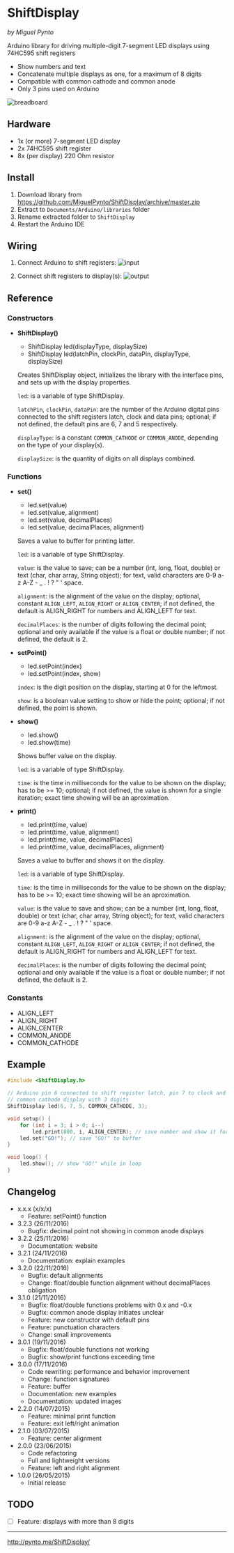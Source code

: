 # ShiftDisplay
_by Miguel Pynto_

Arduino library for driving multiple-digit 7-segment LED displays using 74HC595 shift registers

- Show numbers and text
- Concatenate multiple displays as one, for a maximum of 8 digits
- Compatible with common cathode and common anode
- Only 3 pins used on Arduino

![breadboard](https://raw.githubusercontent.com/MiguelPynto/ShiftDisplay/master/extras/foobar.jpg)


## Hardware

- 1x (or more) 7-segment LED display
- 2x 74HC595 shift register
- 8x (per display) 220 Ohm resistor


## Install

1. Download library from https://github.com/MiguelPynto/ShiftDisplay/archive/master.zip
2. Extract to `Documents/Arduino/libraries` folder
3. Rename extracted folder to `ShiftDisplay`
4. Restart the Arduino IDE


## Wiring

1. Connect Arduino to shift registers:
![input](https://raw.githubusercontent.com/MiguelPynto/ShiftDisplay/master/extras/input.png)

2. Connect shift registers to display(s):
![output](https://raw.githubusercontent.com/MiguelPynto/ShiftDisplay/master/extras/output.png)


## Reference

### Constructors

* __ShiftDisplay()__
  * ShiftDisplay led(displayType, displaySize)
  * ShiftDisplay led(latchPin, clockPin, dataPin, displayType, displaySize)

  Creates ShiftDisplay object, initializes the library with the interface pins, and sets up with the display properties.

  `led`: is a variable of type ShiftDisplay.

  `latchPin`, `clockPin`, `dataPin`: are the number of the Arduino digital pins connected to the shift registers latch, clock and data pins;
  optional; if not defined, the default pins are 6, 7 and 5 respectively.

  `displayType`: is a constant `COMMON_CATHODE` or `COMMON_ANODE`, depending on the type of your display(s).

  `displaySize`: is the quantity of digits on all displays combined.

### Functions

* __set()__
  * led.set(value)
  * led.set(value, alignment)
  * led.set(value, decimalPlaces)
  * led.set(value, decimalPlaces, alignment)

  Saves a value to buffer for printing latter.

  `led`: is a variable of type ShiftDisplay.

  `value`: is the value to save;
  can be a number (int, long, float, double) or text (char, char array, String object);
  for text, valid characters are 0-9 a-z A-Z - _ . ! ? " ' space.

  `alignment`: is the alignment of the value on the display;
  optional, constant `ALIGN_LEFT`, `ALIGN_RIGHT` or `ALIGN_CENTER`;
  if not defined, the default is ALIGN_RIGHT for numbers and ALIGN_LEFT for text.

  `decimalPlaces`: is the number of digits following the decimal point;
  optional and only available if the value is a float or double number;
  if not defined, the default is 2.

* __setPoint()__
  * led.setPoint(index)
  * led.setPoint(index, show)

  `index`: is the digit position on the display, starting at 0 for the leftmost.

  `show`: is a boolean value setting to show or hide the point;
  optional; if not defined, the point is shown.

* __show()__
  * led.show()
  * led.show(time)

  Shows buffer value on the display.

  `led`: is a variable of type ShiftDisplay.

  `time`: is the time in milliseconds for the value to be shown on the display;
  has to be >= 10;
  optional; if not defined, the value is shown for a single iteration;
  exact time showing will be an aproximation.

* __print()__
  * led.print(time, value)
  * led.print(time, value, alignment)
  * led.print(time, value, decimalPlaces)
  * led.print(time, value, decimalPlaces, alignment)

  Saves a value to buffer and shows it on the display.

  `led`: is a variable of type ShiftDisplay.

  `time`: is the time in milliseconds for the value to be shown on the display;
  has to be >= 10;
  exact time showing will be an aproximation.

  `value`: is the value to save and show;
  can be a number (int, long, float, double) or text (char, char array, String object);
  for text, valid characters are 0-9 a-z A-Z - _ . ! ? " ' space.

  `alignment`: is the alignment of the value on the display;
  optional, constant `ALIGN_LEFT`, `ALIGN_RIGHT` or `ALIGN_CENTER`;
  if not defined, the default is ALIGN_RIGHT for numbers and ALIGN_LEFT for text.

  `decimalPlaces`: is the number of digits following the decimal point;
  optional and only available if the value is a float or double number;
  if not defined, the default is 2.

### Constants

- ALIGN_LEFT
- ALIGN_RIGHT
- ALIGN_CENTER
- COMMON_ANODE
- COMMON_CATHODE


## Example

```c
#include <ShiftDisplay.h>

// Arduino pin 6 connected to shift register latch, pin 7 to clock and pin 5 to data
// common cathode display with 3 digits
ShiftDisplay led(6, 7, 5, COMMON_CATHODE, 3);

void setup() {
	for (int i = 3; i > 0; i--)
		led.print(800, i, ALIGN_CENTER); // save number and show it for 800ms
	led.set("GO!"); // save "GO!" to buffer
}

void loop() {
	led.show(); // show "GO!" while in loop
}
```


## Changelog

- x.x.x (x/x/x)
  - Feature: setPoint() function
- 3.2.3 (26/11/2016)
  - Bugfix: decimal point not showing in common anode displays
- 3.2.2 (25/11/2016)
  - Documentation: website
- 3.2.1 (24/11/2016)
  - Documentation: explain examples
- 3.2.0 (22/11/2016)
  - Bugfix: default alignments
  - Change: float/double function alignment without decimalPlaces obligation
- 3.1.0 (21/11/2016)
  - Bugfix: float/double functions problems with 0.x and -0.x
  - Bugfix: common anode display initiates unclear
  - Feature: new constructor with default pins
  - Feature: punctuation characters
  - Change: small improvements
- 3.0.1 (19/11/2016)
  - Bugfix: float/double functions not working
  - Bugfix: show/print functions exceeding time
- 3.0.0 (17/11/2016)
  - Code rewriting: performance and behavior improvement
  - Change: function signatures
  - Feature: buffer
  - Documentation: new examples
  - Documentation: updated images
- 2.2.0 (14/07/2015)
  - Feature: minimal print function
  - Feature: exit left/right animation
- 2.1.0 (03/07/2015)
  - Feature: center alignment
- 2.0.0 (23/06/2015)
  - Code refactoring
  - Full and lightweight versions
  - Feature: left and right alignment
- 1.0.0 (26/05/2015)
  - Initial release


## TODO

- [ ] Feature: displays with more than 8 digits


--------------------------------------------------------------------------------
http://pynto.me/ShiftDisplay/
